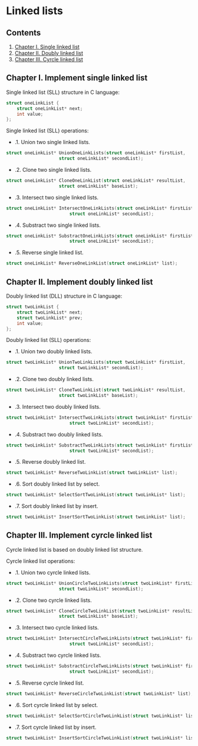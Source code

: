 # Linked lists

## Contents  

1. [Chapter I. Single linked list](#chapter-i.-implement-single-linked-list)
2. [Chapter II. Doubly linked list](#chapter-ii-implement-doubly-linked-list)
3. [Chapter III. Cyrcle linked list](#chapter-iii-implement-cyrcle-linked-list)

## Chapter I. Implement single linked list

Single linked list (SLL) structure in C language:
```c
struct oneLinkList {
	struct oneLinkList* next;
	int value;
};
```

Single linked list (SLL) operations:
- .1. Union two single linked lists.
```c
struct oneLinkList* UnionOneLinkLists(struct oneLinkList* firstList,
					struct oneLinkList* secondList);
```
- .2. Clone two single linked lists.
```c
struct oneLinkList* CloneOneLinkList(struct oneLinkList* resultList,
					struct oneLinkList* baseList);
```
- .3. Intersect two single linked lists.
```c
struct oneLinkList* IntersectOneLinkLists(struct oneLinkList* firstList,
						struct oneLinkList* secondList);
```
- .4. Substract two single linked lists.
```c
struct oneLinkList* SubstractOneLinkLists(struct oneLinkList* firstList,
						struct oneLinkList* secondList);
```
- .5. Reverse single linked list.
```c
struct oneLinkList* ReverseOneLinkList(struct oneLinkList* list);
```

## Chapter II. Implement doubly linked list

Doubly linked list (DLL) structure in C language:
```c
struct twoLinkList {
	struct twoLinkList* next;
	struct twoLinkList* prev;
	int value;
};
```

Doubly linked list (SLL) operations:
- .1. Union two doubly linked lists.
```c
struct twoLinkList* UnionTwoLinkLists(struct twoLinkList* firstList,
					struct twoLinkList* secondList);
```
- .2. Clone two doubly linked lists.
```c
struct twoLinkList* CloneTwoLinkList(struct twoLinkList* resultList,
					struct twoLinkList* baseList);
```
- .3. Intersect two doubly linked lists.
```c
struct twoLinkList* IntersectTwoLinkLists(struct twoLinkList* firstList,
						struct twoLinkList* secondList);
```
- .4. Substract two doubly linked lists.
```c
struct twoLinkList* SubstractTwoLinkLists(struct twoLinkList* firstList,
						struct twoLinkList* secondList);
```
- .5. Reverse doubly linked list.
```c
struct twoLinkList* ReverseTwoLinkList(struct twoLinkList* list);
```
- .6. Sort doubly linked list by select.
```c
struct twoLinkList* SelectSortTwoLinkList(struct twoLinkList* list);
```
- .7. Sort doubly linked list by insert.
```c
struct twoLinkList* InsertSortTwoLinkList(struct twoLinkList* list);
```

## Chapter III. Implement cyrcle linked list

Cyrcle linked list is based on doubly linked list structure.

Cyrcle linked list operations:
- .1. Union two cyrcle linked lists.
```c
struct twoLinkList* UnionCircleTwoLinkLists(struct twoLinkList* firstList,
					struct twoLinkList* secondList);
```
- .2. Clone two cyrcle linked lists.
```c
struct twoLinkList* CloneCircleTwoLinkList(struct twoLinkList* resultList,
					struct twoLinkList* baseList);
```
- .3. Intersect two cyrcle linked lists.
```c
struct twoLinkList* IntersectCircleTwoLinkLists(struct twoLinkList* firstList,
						struct twoLinkList* secondList);
```
- .4. Substract two cyrcle linked lists.
```c
struct twoLinkList* SubstractCircleTwoLinkLists(struct twoLinkList* firstList,
						struct twoLinkList* secondList);
```
- .5. Reverse cyrcle linked list.
```c
struct twoLinkList* ReverseCircleTwoLinkList(struct twoLinkList* list);
```
- .6. Sort cyrcle linked list by select.
```c
struct twoLinkList* SelectSortCircleTwoLinkList(struct twoLinkList* list);
```
- .7. Sort cyrcle linked list by insert.
```c
struct twoLinkList* InsertSortCircleTwoLinkList(struct twoLinkList* list);
```

